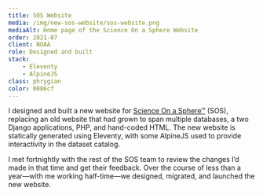 ```yaml
---
title: SOS Website
media: /img/new-sos-website/sos-website.png
mediaAlt: Home page of the Science On a Sphere Website
order: 2021-07
client: NOAA
role: Designed and built
stack:
    - Eleventy
    - AlpineJS
class: phrygian
color: 0086cf
---
```


I designed and built a new website for [Science On a
Sphere™](https://sos.noaa.gov/) (SOS), replacing an old website that had grown
to span multiple databases, a two Django applications, PHP, and hand-coded HTML.
The new website is statically generated using Eleventy, with some AlpineJS used
to provide interactivity in the dataset catalog.

I met fortnightly with the rest of the SOS team to review the changes I’d made
in that time and get their feedback. Over the course of less than a year—with me
working half-time—we designed, migrated, and launched the new website.
